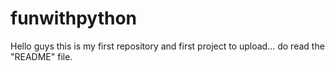 # funwithpython
Hello guys this is my first repository and first project to upload...  do read the "README" file.
